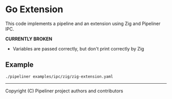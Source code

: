 # Go Extension

This code implements a pipeline and an extension using Zig and Pipeliner IPC.

**CURRENTLY BROKEN**

- Variables are passed correctly, but don't print correctly by Zig

## Example

```shell
./pipeliner examples/ipc/zig/zig-extension.yaml
```

---

Copyright (C) Pipeliner project authors and contributors